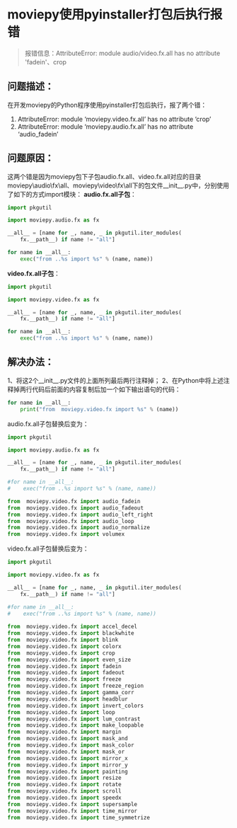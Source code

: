 # moviepy使用pyinstaller打包后执行报错

> 报错信息：AttributeError: module audio/video.fx.all has no attribute 'fadein'、crop



## 问题描述：

在开发moviepy的Python程序使用pyinstaller打包后执行，报了两个错：

1. AttributeError: module ‘moviepy.video.fx.all’ has no attribute ‘crop’
2. AttributeError: module ‘moviepy.audio.fx.all’ has no attribute ‘audio_fadein’

## 问题原因：

这两个错是因为moviepy包下子包audio.fx.all、video.fx.all对应的目录moviepy\audio\fx\all、moviepy\video\fx\all下的包文件__init__.py中，分别使用了如下的方式import模块：
**audio.fx.all子包**：

```python
import pkgutil

import moviepy.audio.fx as fx

__all__ = [name for _, name, _ in pkgutil.iter_modules(
    fx.__path__) if name != "all"]

for name in __all__:
    exec("from ..%s import %s" % (name, name))
```

**video.fx.all子包**：

```python
import pkgutil

import moviepy.video.fx as fx

__all__ = [name for _, name, _ in pkgutil.iter_modules(
    fx.__path__) if name != "all"]

for name in __all__:
    exec("from ..%s import %s" % (name, name))
```

## 解决办法：
1、将这2个__init__.py文件的上面所列最后两行注释掉；
2、在Python中将上述注释掉两行代码后前面的内容复制后加一个如下输出语句的代码：

```python
for name in __all__: 
	print("from  moviepy.video.fx import %s" % (name))
```

audio.fx.all子包替换后变为：

```python
import pkgutil

import moviepy.audio.fx as fx

__all__ = [name for _, name, _ in pkgutil.iter_modules(
    fx.__path__) if name != "all"]

#for name in __all__:
#    exec("from ..%s import %s" % (name, name))

from  moviepy.video.fx import audio_fadein
from  moviepy.video.fx import audio_fadeout
from  moviepy.video.fx import audio_left_right
from  moviepy.video.fx import audio_loop
from  moviepy.video.fx import audio_normalize
from  moviepy.video.fx import volumex
```

video.fx.all子包替换后变为：

```python
import pkgutil

import moviepy.video.fx as fx

__all__ = [name for _, name, _ in pkgutil.iter_modules(
    fx.__path__) if name != "all"]

#for name in __all__:
#    exec("from ..%s import %s" % (name, name))
    
from  moviepy.video.fx import accel_decel
from  moviepy.video.fx import blackwhite
from  moviepy.video.fx import blink
from  moviepy.video.fx import colorx
from  moviepy.video.fx import crop
from  moviepy.video.fx import even_size
from  moviepy.video.fx import fadein
from  moviepy.video.fx import fadeout
from  moviepy.video.fx import freeze
from  moviepy.video.fx import freeze_region
from  moviepy.video.fx import gamma_corr
from  moviepy.video.fx import headblur
from  moviepy.video.fx import invert_colors
from  moviepy.video.fx import loop
from  moviepy.video.fx import lum_contrast
from  moviepy.video.fx import make_loopable
from  moviepy.video.fx import margin
from  moviepy.video.fx import mask_and
from  moviepy.video.fx import mask_color
from  moviepy.video.fx import mask_or
from  moviepy.video.fx import mirror_x
from  moviepy.video.fx import mirror_y
from  moviepy.video.fx import painting
from  moviepy.video.fx import resize
from  moviepy.video.fx import rotate
from  moviepy.video.fx import scroll
from  moviepy.video.fx import speedx
from  moviepy.video.fx import supersample
from  moviepy.video.fx import time_mirror
from  moviepy.video.fx import time_symmetrize
```

